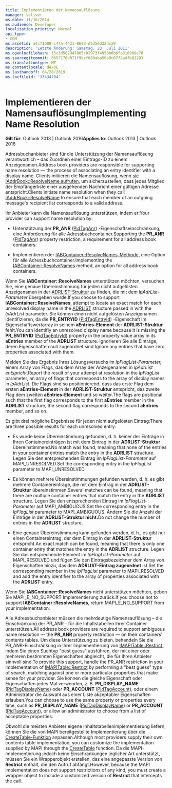 ```yaml
---
title: Implementieren der Namensauflösung
manager: soliver
ms.date: 11/16/2014
ms.audience: Developer
localization_priority: Normal
api_type:
- COM
ms.assetid: a4c71b08-c47a-4421-8603-d5356d32dca9
description: 'Letzte Änderung: Samstag, 23. Juli 2011'
ms.openlocfilehash: 15c1d502947865c02973f4950b6b6fa8109b8e78
ms.sourcegitcommit: 8657170d071f9bcf680aba50b9c07f2a4fb82283
ms.translationtype: MT
ms.contentlocale: de-DE
ms.lasthandoff: 04/28/2019
ms.locfileid: "33434704"
---
```

# <a name="implementing-name-resolution"></a><span data-ttu-id="78574-103">Implementieren der Namensauflösung</span><span class="sxs-lookup"><span data-stu-id="78574-103">Implementing Name Resolution</span></span>

  
  
<span data-ttu-id="78574-104">**Gilt für**: Outlook 2013 | Outlook 2016</span><span class="sxs-lookup"><span data-stu-id="78574-104">**Applies to**: Outlook 2013 | Outlook 2016</span></span> 
  
<span data-ttu-id="78574-105">Adressbuchanbieter sind für die Unterstützung der Namensauflösung verantwortlich – das Zuordnen einer Eintrags-ID zu einem Anzeigenamen.</span><span class="sxs-lookup"><span data-stu-id="78574-105">Address book providers are responsible for supporting name resolution — the process of associating an entry identifier with a display name.</span></span> <span data-ttu-id="78574-106">Clients initiieren die Namensauflösung, wenn [sie IAddrBook::ResolveName aufrufen,](iaddrbook-resolvename.md) um sicherzustellen, dass jedes Mitglied der Empfängerliste einer ausgehenden Nachricht einer gültigen Adresse entspricht.</span><span class="sxs-lookup"><span data-stu-id="78574-106">Clients initiate name resolution when they call [IAddrBook::ResolveName](iaddrbook-resolvename.md) to ensure that each member of an outgoing message's recipient list corresponds to a valid address.</span></span> 
  
<span data-ttu-id="78574-107">Ihr Anbieter kann die Namensauflösung unterstützen, indem er:</span><span class="sxs-lookup"><span data-stu-id="78574-107">Your provider can support name resolution by:</span></span>
  
- <span data-ttu-id="78574-108">Unterstützung der **PR_ANR** ([PidTagAnr](pidtaganr-canonical-property.md)) -Eigenschaftseinschränkung, eine Anforderung für alle Adressbuchcontainer.</span><span class="sxs-lookup"><span data-stu-id="78574-108">Supporting the **PR_ANR** ([PidTagAnr](pidtaganr-canonical-property.md)) property restriction, a requirement for all address book containers.</span></span>
    
- <span data-ttu-id="78574-109">Implementieren der [IABContainer::ResolveNames-Methode,](iabcontainer-resolvenames.md) eine Option für alle Adressbuchcontainer.</span><span class="sxs-lookup"><span data-stu-id="78574-109">Implementing the [IABContainer::ResolveNames](iabcontainer-resolvenames.md) method, an option for all address book containers.</span></span> 
    
<span data-ttu-id="78574-110">Wenn Sie **IABContainer::ResolveNames** unterstützen möchten, versuchen Sie, eine genaue Übereinstimmung für jeden nicht aufgelösten Anzeigenamen in der [ADRLIST-Struktur](adrlist.md) zu finden, die mit dem  _lpAdrList-Parameter_ übergeben wurde.</span><span class="sxs-lookup"><span data-stu-id="78574-110">If you choose to support **IABContainer::ResolveNames**, attempt to locate an exact match for each unresolved display name in the [ADRLIST](adrlist.md) structure passed in with the  _lpAdrList_ parameter.</span></span> <span data-ttu-id="78574-111">Sie können einen nicht aufgelösten Anzeigenamen identifizieren, da die **PR_ENTRYID** ([PidTagEntryId](pidtagentryid-canonical-property.md)) -Eigenschaft im Eigenschaftswertarray in seinem **aEntries-Element** der **ADRLIST-Struktur** fehlt.</span><span class="sxs-lookup"><span data-stu-id="78574-111">You can identifiy an unresolved display name because it is missing the **PR_ENTRYID** ([PidTagEntryId](pidtagentryid-canonical-property.md)) property in the property value array in its **aEntries** member of the **ADRLIST** structure.</span></span> <span data-ttu-id="78574-112">Ignorieren Sie alle Einträge, deren Eigenschaften null zugeordnet sind.</span><span class="sxs-lookup"><span data-stu-id="78574-112">Ignore any entries that have zero properties associated with them.</span></span> 
  
<span data-ttu-id="78574-113">Melden Sie das Ergebnis Ihres Lösungsversuchs im _lpFlagList-Parameter,_ einem Array von Flags, das dem Array der Anzeigenamen in _lpAdrList entspricht._</span><span class="sxs-lookup"><span data-stu-id="78574-113">Report the result of your attempt at resolution in the  _lpFlagList_ parameter, an array of flags that corresponds to the array of display names in  _lpAdrList_.</span></span> <span data-ttu-id="78574-114">Die Flags sind so positionierend, dass das erste Flag dem ersten **aEntries-Element** in der **ADRLIST-Struktur** entspricht, das zweite Flag dem zweiten **aEntries-Element** und so weiter.</span><span class="sxs-lookup"><span data-stu-id="78574-114">The flags are positional such that the first flag corresponds to the first **aEntries** member in the **ADRLIST** structure, the second flag corresponds to the second **aEntries** member, and so on.</span></span> 
  
<span data-ttu-id="78574-115">Es gibt drei mögliche Ergebnisse für jeden nicht aufgelösten Eintrag:</span><span class="sxs-lookup"><span data-stu-id="78574-115">There are three possible results for each unresolved entry:</span></span>
  
- <span data-ttu-id="78574-116">Es wurde keine Übereinstimmung gefunden, d. h. keiner der Einträge in Ihren Containereinträgen ist mit dem Eintrag in der **ADRLIST-Struktur** übereinstimmend.</span><span class="sxs-lookup"><span data-stu-id="78574-116">No match was found, meaning that none of the entries in your container entries match the entry in the **ADRLIST** structure.</span></span> <span data-ttu-id="78574-117">Legen Sie den entsprechenden Eintrag im  _lpFlagList-Parameter_ auf MAPI_UNRESOLVED.</span><span class="sxs-lookup"><span data-stu-id="78574-117">Set the corresponding entry in the  _lpFlagList_ parameter to MAPI_UNRESOLVED.</span></span> 
    
- <span data-ttu-id="78574-118">Es können mehrere Übereinstimmungen gefunden werden, d. h. es gibt mehrere Containereinträge, die mit dem Eintrag in der **ADRLIST-Struktur** übereinstimmen.</span><span class="sxs-lookup"><span data-stu-id="78574-118">Several matches can be found, meaning that there are multiple container entries that match the entry in the **ADRLIST** structure.</span></span> <span data-ttu-id="78574-119">Legen Sie den entsprechenden Eintrag im  _lpFlagList-Parameter_ auf MAPI_AMBIGUOUS.</span><span class="sxs-lookup"><span data-stu-id="78574-119">Set the corresponding entry in the  _lpFlagList_ parameter to MAPI_AMBIGUOUS.</span></span> <span data-ttu-id="78574-120">Ändern Sie die Anzahl der Einträge in der **ADRLIST-Struktur nicht.**</span><span class="sxs-lookup"><span data-stu-id="78574-120">Do not change the number of entries in the **ADRLIST** structure.</span></span> 
    
- <span data-ttu-id="78574-121">Eine genaue Übereinstimmung kann gefunden werden, d. h., es gibt nur einen Containereintrag, der dem Eintrag in der **ADRLIST-Struktur** entspricht.</span><span class="sxs-lookup"><span data-stu-id="78574-121">An exact match can be found, meaning that there is only one container entry that matches the entry in the **ADRLIST** structure.</span></span> <span data-ttu-id="78574-122">Legen Sie das entsprechende Element im  _lpFlagList-Parameter_ auf MAPI_RESOLVED und fügen Sie den Eintragsbezeichner dem Array von Eigenschaften hinzu, das dem **ADRLIST-Eintrag zugeordnet** ist.</span><span class="sxs-lookup"><span data-stu-id="78574-122">Set the corresponding member in the  _lpFlagList_ parameter to MAPI_RESOLVED and add the entry identifier to the array of properties associated with the **ADRLIST** entry.</span></span> 
    
<span data-ttu-id="78574-123">Wenn Sie **IABContainer::ResolveNames** nicht unterstützen möchten, geben Sie MAPI_E_NO_SUPPORT Implementierung zurück.</span><span class="sxs-lookup"><span data-stu-id="78574-123">If you choose not to support **IABContainer::ResolveNames**, return MAPI_E_NO_SUPPORT from your implementation.</span></span>
  
<span data-ttu-id="78574-124">Alle Adressbuchanbieter müssen die mehrdeutige Namensauflösung  – die Einschränkung der PR_ANR - für die Inhaltstabellen ihrer Container unterstützen.</span><span class="sxs-lookup"><span data-stu-id="78574-124">All address book providers are required to support ambiguous name resolution — the **PR_ANR** property restriction — on their containers' contents tables.</span></span> <span data-ttu-id="78574-125">Um diese Unterstützung zu bieten, behandeln Sie die PR_ANR-Einschränkung in Ihrer Implementierung von [IMAPITable::Restrict,](imapitable-restrict.md) indem Sie einen Suchtyp "best guess" ausführen, der mit einer oder mehreren bestimmten Eigenschaften abgleicht, die für Ihren Anbieter sinnvoll sind.</span><span class="sxs-lookup"><span data-stu-id="78574-125">To provide this support, handle the PR_ANR restriction in your implementation of [IMAPITable::Restrict](imapitable-restrict.md) by performing a "best guess" type of search, matching against one or more particular properties that make sense for your provider.</span></span> <span data-ttu-id="78574-126">Sie können die gleiche Eigenschaft oder Eigenschaften jedes Mal verwenden, z. B. **PR_DISPLAY_NAME** ([PidTagDisplayName](pidtagdisplayname-canonical-property.md)) oder **PR_ACCOUNT** ([PidTagAccount](pidtagaccount-canonical-property.md)), oder einem Administrator die Auswahl aus einer Liste akzeptabler Eigenschaften erlauben.</span><span class="sxs-lookup"><span data-stu-id="78574-126">You can choose to use the same property or properties every time, such as **PR_DISPLAY_NAME** ([PidTagDisplayName](pidtagdisplayname-canonical-property.md)) or **PR_ACCOUNT** ([PidTagAccount](pidtagaccount-canonical-property.md)), or allow an administrator to choose from a list of acceptable properties.</span></span> 
  
<span data-ttu-id="78574-127">Obwohl die meisten Anbieter eigene Inhaltstabellenimplementierung liefern, können Sie die von MAPI bereitgestellte Implementierung über die [CreateTable-Funktion](createtable.md) anpassen.</span><span class="sxs-lookup"><span data-stu-id="78574-127">Although most providers supply their own contents table implementation, you can customize the implementation supplied by MAPI through the [CreateTable](createtable.md) function.</span></span> <span data-ttu-id="78574-128">Da die MAPI-Implementierung jedoch keine Einschränkungen jeglicher Art unterstützt, müssen Sie ein Wrapperobjekt erstellen, das eine angepasste Version von **Restrict** enthält, die den Aufruf abfängt.</span><span class="sxs-lookup"><span data-stu-id="78574-128">However, because the MAPI implementation does not support restrictions of any kind, you must create a wrapper object to include a customized version of **Restrict** that intercepts the call.</span></span> 
  

